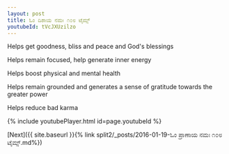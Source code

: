 ```yaml
---
layout: post
title: ಓಂ ದಿಶಾಯ ನಮಃ ೧೦೮ ಟೈಮ್ಸ್
youtubeId: tVcJXUzilzo
---
```

 
 
Helps get goodness, bliss and peace and God's blessings
 
Helps remain focused, help generate inner energy 
 
Helps boost physical and mental health 
 
Helps remain grounded and generates a sense of gratitude towards the greater power 
 
Helps reduce bad karma
 
 
 
 


{% include youtubePlayer.html id=page.youtubeId %}
 
[Next]({{ site.baseurl }}{% link  split2/_posts/2016-01-19-ಓಂ ಪ್ರಾಣಾಯ ನಮಃ ೧೦೮ ಟೈಮ್ಸ್.md%})
 

